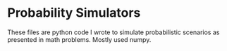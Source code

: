 # Probability Simulators

These files are python code I wrote to simulate probabilistic scenarios as presented in math problems. Mostly used numpy. 
